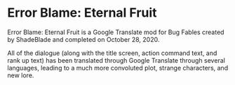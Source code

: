 # Error Blame: Eternal Fruit
<p>Error Blame: Eternal Fruit is a Google Translate mod for Bug Fables created by ShadeBlade and completed on October 28, 2020.</p>
<p>All of the dialogue (along with the title screen, action command text, and rank up text) has been translated through Google Translate through several languages, leading to a much more convoluted plot, strange characters, and new lore.</p>
